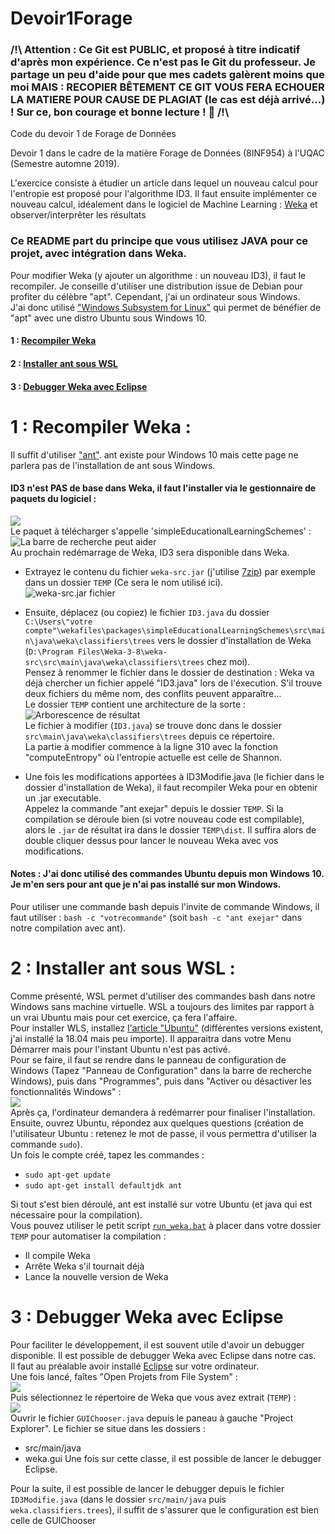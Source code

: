 # Devoir1Forage
### /!\ Attention : Ce Git est PUBLIC, et proposé à titre indicatif d'après mon expérience. Ce n'est pas le Git du professeur. Je partage un peu d'aide pour que mes cadets galèrent moins que moi MAIS : RECOPIER BÊTEMENT CE GIT VOUS FERA ECHOUER LA MATIERE POUR CAUSE DE  PLAGIAT (le cas est déjà arrivé...) ! Sur ce, bon courage et bonne lecture ! 🙂  /!\ 
Code du devoir 1 de Forage de Données

Devoir 1 dans le cadre de la matière Forage de Données (8INF954) à l'UQAC (Semestre automne 2019).

L'exercice consiste à étudier un article dans lequel un nouveau calcul pour l'entropie est proposé pour l'algorithme ID3. Il faut ensuite implémenter ce nouveau calcul, idéalement dans le logiciel de Machine Learning : [Weka](https://www.cs.waikato.ac.nz/ml/weka/ "Site de Weka") et observer/interprêter les résultats

### Ce README part du principe que vous utilisez JAVA pour ce projet, avec intégration dans Weka.

Pour modifier Weka (y ajouter un algorithme : un nouveau ID3), il faut le recompiler. Je conseille d'utiliser une distribution issue de Debian pour profiter du célèbre "apt". Cependant, j'ai un ordinateur sous Windows.  
J'ai donc utilisé ["Windows Subsystem for Linux"](https://en.wikipedia.org/wiki/Windows_Subsystem_for_Linux "Wikipedia vers WSL") qui permet de bénéfier de "apt" avec une distro Ubuntu sous Windows 10.
#### 1 : [Recompiler Weka](#1--recompiler-weka-)
#### 2 : [Installer ant sous WSL](#2--installer-ant-sous-wsl-)
#### 3 : [Debugger Weka avec Eclipse](#3--debugger-weka-avec-eclipse-1)

# 1 : Recompiler Weka :
Il suffit d'utiliser ["ant"](https://ant.apache.org/ "Site officiel de \"ant\""). ant existe pour Windows 10 mais cette page ne parlera pas de l'installation de ant sous Windows.    
#### ID3 n'est PAS de base dans Weka, il faut l'installer via le gestionnaire de paquets du logiciel :  
![](images/weka_packetsManager.PNG "")  
Le paquet à télécharger s'appelle 'simpleEducationalLearningSchemes' :  
![](images/packageInstall.PNG "La barre de recherche peut aider")  
Au prochain redémarrage de Weka, ID3 sera disponible dans Weka.  
* Extrayez le contenu du fichier `weka-src.jar` (j'utilise [7zip](https://www.7-zip.org/)) par exemple dans un dossier `TEMP` (Ce sera le nom utilisé ici).  
![](images/weka-src.PNG "weka-src.jar fichier")  
* Ensuite, déplacez (ou copiez) le fichier `ID3.java` du dossier  
`C:\Users\"votre compte"\wekafiles\packages\simpleEducationalLearningSchemes\src\main\java\weka\classifiers\trees` vers le dossier d'installation de Weka (`D:\Program Files\Weka-3-8\weka-src\src\main\java\weka\classifiers\trees` chez moi).  
Pensez à renommer le fichier dans le dossier de destination : Weka va déjà chercher un fichier appelé "ID3.java" lors de l'éxecution. S'il trouve deux fichiers du même nom, des conflits peuvent apparaître...  
Le dossier `TEMP` contient une architecture de la sorte :  
![Arborescence de résultat](images/weka-extrait.PNG)  
Le fichier à modifier (`ID3.java`) se trouve donc dans le dossier `src\main\java\weka\classifiers\trees` depuis ce répertoire.  
La partie à modifier commence à la ligne 310 avec la fonction "computeEntropy" où l'entropie actuelle est celle de Shannon.  

* Une fois les modifications apportées à ID3Modifie.java (le fichier dans le dossier d'installation de Weka), il faut recompiler Weka pour en obtenir un .jar executable.  
Appelez la commande "ant exejar" depuis le dossier `TEMP`. Si la compilation se déroule bien (si votre nouveau code est compilable), alors le `.jar` de résultat ira dans le dossier `TEMP\dist`. Il suffira alors de double cliquer dessus pour lancer le nouveau Weka avec vos modifications.

#### Notes : J'ai donc utilisé des commandes Ubuntu depuis mon Windows 10. Je m'en sers pour ant que je n'ai pas installé sur mon Windows.  
Pour utiliser une commande bash depuis l'invite de commande Windows, il faut utiliser : `bash -c "votrecommande"` (soit `bash -c "ant exejar"` dans notre compilation avec ant).

# 2 : Installer ant sous WSL :  
Comme présenté, WSL permet d'utiliser des commandes bash dans notre Windows sans machine virtuelle. WSL a toujours des limites par rapport à un vrai Ubuntu mais pour cet exercice, ça fera l'affaire.  
Pour installer WLS, installez [l'article "Ubuntu"](https://www.microsoft.com/store/productId/9NBLGGH4MSV6) (différentes versions existent, j'ai installé la 18.04 mais peu importe). Il apparaitra dans votre Menu Démarrer mais pour l'instant Ubuntu n'est pas activé.  
Pour se faire, il faut se rendre dans le panneau de configuration de Windows (Tapez "Panneau de Configuration" dans la barre de recherche Windows), puis dans "Programmes", puis dans "Activer ou désactiver les fonctionnalités Windows" :  
![](images/WSLactivation.PNG)  
Après ça, l'ordinateur demandera à redémarrer pour finaliser l'installation.
Ensuite, ouvrez Ubuntu, répondez aux quelques questions (création de l'utilisateur Ubuntu : retenez le mot de passe, il vous permettra d'utiliser la commande `sudo`).  
Un fois le compte créé, tapez les commandes :
* `sudo apt-get update`
* `sudo apt-get install defaultjdk ant`  

Si tout s'est bien déroulé, ant est installé sur votre Ubuntu (et java qui est nécessaire pour la compilation).  
Vous pouvez utiliser le petit script [`run_weka.bat`](run_weka.bat) à placer dans votre dossier `TEMP` pour automatiser la compilation :  
* Il compile Weka
* Arrête Weka s'il tournait déjà
* Lance la nouvelle version de Weka  

# 3 : Debugger Weka avec Eclipse  
Pour faciliter le développement, il est souvent utile d'avoir un debugger disponible. Il est possible de debugger Weka avec Eclipse dans notre cas.  
Il faut au préalable avoir installé [Eclipse](https://www.eclipse.org/downloads/) sur votre ordinateur.  
Une fois lancé, faîtes "Open Projets from File System" :  
![](images/openPRJ.PNG)  
Puis sélectionnez le répertoire de Weka que vous avez extrait (`TEMP`) :  
![](images/selectPRJ.PNG)  
Ouvrir le fichier `GUIChooser.java` depuis le paneau à gauche "Project Explorer". Le fichier se situe dans les dossiers :  
  * src/main/java
  * weka.gui
Une fois sur cette classe, il est possible de lancer le debugger Eclipse.

Pour la suite, il est possible de lancer le debugger depuis le fichier `ID3Modifie.java` (dans le dossier `src/main/java` puis `weka.classifiers.trees`), il suffit de s'assurer que le configuration est bien celle de GUIChooser
